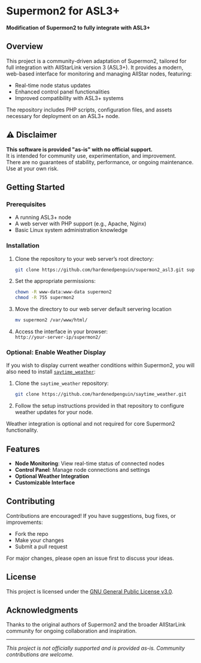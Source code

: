 # Supermon2 for ASL3+

**Modification of Supermon2 to fully integrate with ASL3+**

## Overview

This project is a community-driven adaptation of Supermon2, tailored for full integration with AllStarLink version 3 (ASL3+). It provides a modern, web-based interface for monitoring and managing AllStar nodes, featuring:

- Real-time node status updates  
- Enhanced control panel functionalities  
- Improved compatibility with ASL3+ systems  

The repository includes PHP scripts, configuration files, and assets necessary for deployment on an ASL3+ node.

## ⚠️ Disclaimer

**This software is provided "as-is" with no official support.**  
It is intended for community use, experimentation, and improvement.  
There are no guarantees of stability, performance, or ongoing maintenance. Use at your own risk.

## Getting Started

### Prerequisites

- A running ASL3+ node  
- A web server with PHP support (e.g., Apache, Nginx)  
- Basic Linux system administration knowledge  

### Installation

1. Clone the repository to your web server’s root directory:

   ```bash
   git clone https://github.com/hardenedpenguin/supermon2_asl3.git supermon2
   ```

2. Set the appropriate permissions:

   ```bash
   chown -R www-data:www-data supermon2
   chmod -R 755 supermon2
   ```

3. Move the directory to our web server default servering location
   ```bash
   mv supermon2 /var/www/html/

5. Access the interface in your browser:  
   `http://your-server-ip/supermon2/`

### Optional: Enable Weather Display

If you wish to display current weather conditions within Supermon2, you will also need to install [`saytime_weather`](https://github.com/hardenedpenguin/saytime_weather):

1. Clone the `saytime_weather` repository:

   ```bash
   git clone https://github.com/hardenedpenguin/saytime_weather.git
   ```

2. Follow the setup instructions provided in that repository to configure weather updates for your node.

Weather integration is optional and not required for core Supermon2 functionality.

## Features

- **Node Monitoring**: View real-time status of connected nodes  
- **Control Panel**: Manage node connections and settings  
- **Optional Weather Integration**  
- **Customizable Interface**

## Contributing

Contributions are encouraged! If you have suggestions, bug fixes, or improvements:

- Fork the repo  
- Make your changes  
- Submit a pull request

For major changes, please open an issue first to discuss your ideas.

## License

This project is licensed under the [GNU General Public License v3.0](https://www.gnu.org/licenses/gpl-3.0.en.html).

## Acknowledgments

Thanks to the original authors of Supermon2 and the broader AllStarLink community for ongoing collaboration and inspiration.

---

*This project is not officially supported and is provided as-is. Community contributions are welcome.*  
